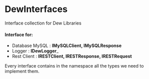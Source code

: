 # DewInterfaces
Interface collection for Dew Libraries

#### Interface for:
- Database MySQL : __IMySQLClient, IMySQLResponse__
- Logger : __IDewLogger___
- Rest Client : __IRESTClient, IRESTResponse, IRESTRequest__

Every interface contains in the namespace all the types we need to implement them.